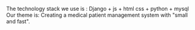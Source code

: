 The technology stack we use is :
Django + js + html css + python + mysql
Our theme is:
Creating a medical patient management system with "small and fast".
